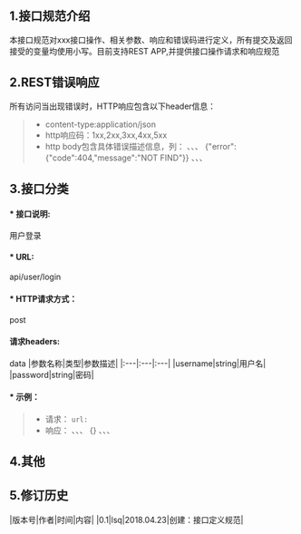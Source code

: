 ## 1.接口规范介绍
本接口规范对xxx接口操作、相关参数、响应和错误码进行定义，所有提交及返回接受的变量均使用小写。目前支持REST APP,并提供接口操作请求和响应规范

## 2.REST错误响应
所有访问当出现错误时，HTTP响应包含以下header信息：
> * content-type:application/json
> * http响应码：1xx,2xx,3xx,4xx,5xx
> * http body包含具体错误描述信息，列：
、、、
{"error":{"code":404,"message":"NOT FIND"}}
、、、
## 3.接口分类
#### * 接口说明:
用户登录
#### * URL:
api/user/login
#### * HTTP请求方式：
post
#### 请求headers:
data
|参数名称|类型|参数描述|
|:---|:---|:---|
|username|string|用户名|
|password|string|密码|
#### * 示例：
> * 请求：
`url:`
> * 响应：
、、、
{}
、、、
## 4.其他
## 5.修订历史
#### 
|版本号|作者|时间|内容|
|0.1|lsq|2018.04.23|创建：接口定义规范|
